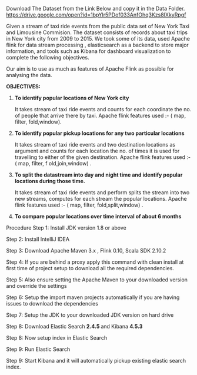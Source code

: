 
Download The Dataset from the Link Below and copy it in the Data Folder.
https://drive.google.com/open?id=1bpYlr5PDof033AnfOhq3Kzs8IXkyRpgf 

Given a stream of taxi ride events from the public data set of New York Taxi and Limousine Commision. The dataset consists of records about taxi trips in New York city from 2009 to 2015.  We took some of its data, used Apache flink for data stream processing , elasticsearch as a backend to store major information, and tools such as Kibana for dashboard visualization to complete the following objectives.

Our aim is to use as much as features of Apache Flink as possible for analysing the data.

<b> OBJECTIVES: </b>

1. <b> To identify popular locations of New York city </b>

    It takes stream of taxi ride events and counts for each coordinate the no. of people that arrive there by taxi. Apache       flink features used :- ( map, filter, fold,window).  

2. <b> To identify popular pickup locations for any two particular locations</b>

    It takes stream of taxi ride events and two destination locations as argument and counts for each location the no. of         times it is used for travelling to either of the given destination. Apache flink features used :- ( map, filter, f	       old,join,window) .

3. <b> To split the datastream into day and night time and identify popular locations during those time.</b>

    It takes stream of taxi ride events and perform splits the stream into two new streams, computes for each stream the         popular locations. Apache flink features used :- ( map, filter, fold,split,window) .
 
4. <b> To compare popular locations over time interval of about 6 months </b>

Procedure
Step 1:  Install JDK version 1.8 or above
 
Step 2:  Install IntelliJ IDEA
 
Step 3:  Download Apache Maven 3.x , Flink 0.10, Scala SDK 2.10.2
 
Step 4:  If you are behind a proxy apply this command 
		 with clean install at first time of project setup to download all the required dependencies.
 
Step 5:  Also ensure setting the Apache Maven to your downloaded version and override the settings
 
Step 6:  Setup the import maven projects automatically if you are having issues to download the dependencies
 
Step 7:  Setup the JDK to your downloaded JDK version on hard drive
 
Step 8:  Download Elastic Search <b> 2.4.5 </b> and Kibana <b> 4.5.3 </b>
 
Step 8:  Now setup index in Elastic Search
 
Step 9:  Run Elastic Search
 
Step 9:  Start Kibana and it will automatically pickup existing elastic search index.

